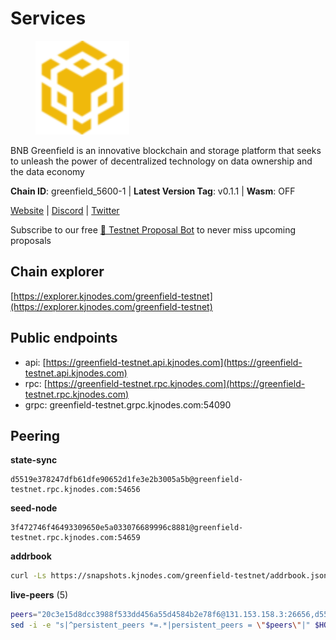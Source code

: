 # Services

<figure><img src="https://raw.githubusercontent.com/kj89/cosmos-images/main/logos/greenfield.png" width="150" alt=""><figcaption></figcaption></figure>

BNB Greenfield is an innovative blockchain and storage  platform that seeks to unleash the power of decentralized  technology on data ownership and the data economy

**Chain ID**: greenfield_5600-1 | **Latest Version Tag**: v0.1.1 | **Wasm**: OFF

[Website](https://greenfield.bnbchain.org) | [Discord](https://discord.gg/bnbchain) | [Twitter](https://twitter.com/BNBChain)



Subscribe to our free [🤖 Testnet Proposal Bot](https://t.me/kjnodes_testnet_proposal_bot) to never miss upcoming proposals


## Chain explorer
[https://explorer.kjnodes.com/greenfield-testnet](https://explorer.kjnodes.com/greenfield-testnet)

## Public endpoints

* api: [https://greenfield-testnet.api.kjnodes.com](https://greenfield-testnet.api.kjnodes.com)
* rpc: [https://greenfield-testnet.rpc.kjnodes.com](https://greenfield-testnet.rpc.kjnodes.com)
* grpc: greenfield-testnet.grpc.kjnodes.com:54090

## Peering

**state-sync**

```text
d5519e378247dfb61dfe90652d1fe3e2b3005a5b@greenfield-testnet.rpc.kjnodes.com:54656
```

**seed-node**

```text
3f472746f46493309650e5a033076689996c8881@greenfield-testnet.rpc.kjnodes.com:54659
```

**addrbook**
```bash
curl -Ls https://snapshots.kjnodes.com/greenfield-testnet/addrbook.json > $HOME/.gnfd/config/addrbook.json
```

**live-peers** (5)
```bash
peers="20c3e15d8dcc3988f533dd456a55d4584b2e78f6@131.153.158.3:26656,d5519e378247dfb61dfe90652d1fe3e2b3005a5b@65.109.68.190:54656,7a635c262955a2e85c654615f390f3a3e9c71328@54.225.72.119:26656,f811d0f87415bcc5daba37ec925b137a1b403372@35.76.22.132:26656,8c2442ec32e811206be33069f7c70d2a31721f25@65.109.88.254:32656"
sed -i -e "s|^persistent_peers *=.*|persistent_peers = \"$peers\"|" $HOME/.gnfd/config/config.toml
```
